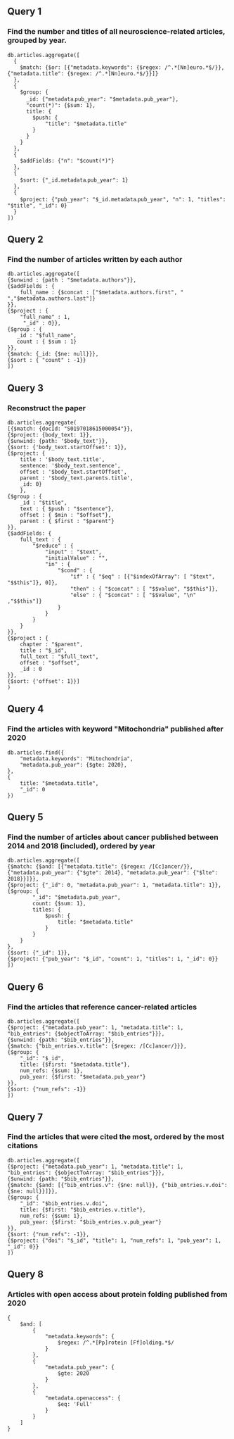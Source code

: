 ## Query 1
### Find the number and titles of all neuroscience-related articles, grouped by year.
```
db.articles.aggregate([
  {
    $match: {$or: [{"metadata.keywords": {$regex: /^.*[Nn]euro.*$/}}, {"metadata.title": {$regex: /^.*[Nn]euro.*$/}}]}
  },
  {
    $group: {
      _id: {"metadata᎐pub_year": "$metadata.pub_year"},
      "count(*)": {$sum: 1},
      title: {
        $push: {
            "title": "$metadata.title"
        }
      }
    }
  },
  {
    $addFields: {"n": "$count(*)"}
  },
  {
    $sort: {"_id.metadata᎐pub_year": 1}
  },
  {
    $project: {"pub_year": "$_id.metadata᎐pub_year", "n": 1, "titles": "$title", "_id": 0}
  }
])
```


## Query 2
### Find the number of articles written by each author
```
db.articles.aggregate([
{$unwind : {path : "$metadata.authors"}},
{$addFields : {
    full_name : {$concat : ["$metadata.authors.first", " ","$metadata.authors.last"]}
}},
{$project : {
    "full_name" : 1,
     "_id" : 0}},
{$group : {
   _id : "$full_name",
   count : { $sum : 1}
}},
{$match: {_id: {$ne: null}}},
{$sort : { "count" : -1}}
])
```

## Query 3
### Reconstruct the paper 
```
db.articles.aggregate(
[{$match: {docId: "S0197018615000054"}},
{$project: {body_text: 1}},
{$unwind: {path: '$body_text'}},
{$sort: {'body_text.startOffset': 1}},
{$project: {
    title : '$body_text.title',
    sentence: '$body_text.sentence',
    offset : '$body_text.startOffset',
    parent : '$body_text.parents.title',
    _id: 0}
    },
{$group : {
    _id : "$title",
    text : { $push : "$sentence"},
    offset : { $min : "$offset"},
    parent : { $first : "$parent"}
}},
{$addFields: {
    full_text : {
        "$reduce" : {
            "input" : "$text",
            "initialValue" : "",
            "in" : {
                "$cond" : {
                    "if" : { "$eq" : [{"$indexOfArray": [ "$text", "$$this"]}, 0]},
                    "then" : { "$concat" : [ "$$value", "$$this"]},
                    "else" : { "$concat" : [ "$$value", "\n" ,"$$this"]}
                }
            }
        }
    }
}},
{$project : {
    chapter : "$parent",
    title : "$_id",
    full_text : "$full_text",
    offset : "$offset",
    _id : 0
}},
{$sort: {'offset': 1}}]
)
```

## Query 4
### Find the articles with keyword "Mitochondria" published after 2020 
```
db.articles.find({
    "metadata.keywords": "Mitochondria",
    "metadata.pub_year": {$gte: 2020},
},
{
    title: "$metadata.title",
    "_id": 0
})
```

## Query 5
### Find the number of articles about cancer published between 2014 and 2018 (included), ordered by year
```
db.articles.aggregate([
{$match: {$and: [{"metadata.title": {$regex: /[Cc]ancer/}}, {"metadata.pub_year": {"$gte": 2014}, "metadata.pub_year": {"$lte": 2018}}]}},
{$project: {"_id": 0, "metadata.pub_year": 1, "metadata.title": 1}},
{$group: {
        "_id": "$metadata.pub_year",
        count: {$sum: 1},
        titles: {
            $push: {
                title: "$metadata.title"
            }
        }
    }
},
{$sort: {"_id": 1}},
{$project: {"pub_year": "$_id", "count": 1, "titles": 1, "_id": 0}}
])
```

## Query 6
### Find the articles that reference cancer-related articles
```
db.articles.aggregate([
{$project: {"metadata.pub_year": 1, "metadata.title": 1, "bib_entries": {$objectToArray: "$bib_entries"}}},
{$unwind: {path: "$bib_entries"}},
{$match: {"bib_entries.v.title": {$regex: /[Cc]ancer/}}},
{$group: {
    "_id": "$_id",
    title: {$first: "$metadata.title"},
    num_refs: {$sum: 1},
    pub_year: {$first: "$metadata.pub_year"}
}},
{$sort: {"num_refs": -1}}
])
```

## Query 7
### Find the articles that were cited the most, ordered by the most citations
```
db.articles.aggregate([
{$project: {"metadata.pub_year": 1, "metadata.title": 1, "bib_entries": {$objectToArray: "$bib_entries"}}},
{$unwind: {path: "$bib_entries"}},
{$match: {$and: [{"bib_entries.v": {$ne: null}}, {"bib_entries.v.doi": {$ne: null}}]}},
{$group: {
    "_id": "$bib_entries.v.doi",
    title: {$first: "$bib_entries.v.title"},
    num_refs: {$sum: 1},
    pub_year: {$first: "$bib_entries.v.pub_year"}
}},
{$sort: {"num_refs": -1}},
{$project: {"doi": "$_id", "title": 1, "num_refs": 1, "pub_year": 1, "_id": 0}}
])
```

## Query 8
### Articles with open access about protein folding published from 2020

```
{
    $and: [
        {
            "metadata.keywords": {
                $regex: /^.*[Pp]rotein [Ff]olding.*$/
            }
        }, 
        {
            "metadata.pub_year": {
                $gte: 2020
            }
        }, 
        {
            "metadata.openaccess": {
                $eq: 'Full'
            }
        }
    ]
}
```
